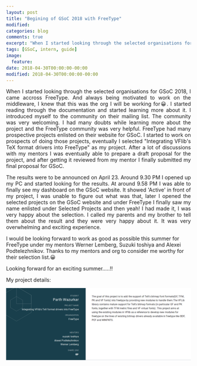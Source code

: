 ```yaml
---
layout: post
title: "Begining of GSoC 2018 with FreeType"
modified:
categories: blog
comments: true
excerpt: "When I started looking through the selected organisations for GSoC 2018, I came accross FreeType. And always being motivated to work on the middleware.. "
tags: [GSoC, intern, guide]
image:
  feature:
date: 2018-04-30T00:00:00-00:00
modified: 2018-04-30T00:00:00-00:00
---
```

<p align='justify'>When I started looking through the selected organisations for GSoC 2018, I came accross FreeType. And always being motivated to work on the middleware, I knew that this was the org I will be working for😀. I started reading through the documentation and started learning more about it. I introduced myself to the community on their mailing list. The community was very welcoming. I had many doubts while learning more about the project and the FreeType community was very helpful. FreeType had many prospective projects enlisted on their website for GSoC. I started to work on prospects of doing those projects, eventually I selected "Integrating VFlib's TeX format drivers into FreeType" as my project. After a lot of discussions with my mentors I was eventually able to prepare a draft proposal for the project, and after getting it reviewed from my mentor I finally submitted my final proposal for GSoC.</p>
<p align='justify'>The results were to be announced on April 23. Around 9.30 PM I opened up my PC and started looking for the results. At around 9.58 PM I was able to finally see my dashboard on the GSoC website. It showed 'Active' in front of my project, I was unable to figure out what was that, later I opened the selected projects on the GSoC website and under FreeType I finally saw my name enlisted under Selected Projects and then yeah! I had made it, I was very happy about the selection. I called my parents and my brother to tell them about the result and they were very happy about it. It was very overwhelming and exciting experience. </p>
<p>I would be looking forward to work as good as possible this summer for FreeType under my mentors Werner Lemberg, Suzuki toshiya and Alexei Podtelezhnikov. Thanks to my mentors and org to consider me worthy for their selection list.😀</p>

<p>Looking forward for an exciting summer.....!!</p>
<p>My project details:</p>
<img src="/images/gsoc_project_details.png" alt="Project details" >
